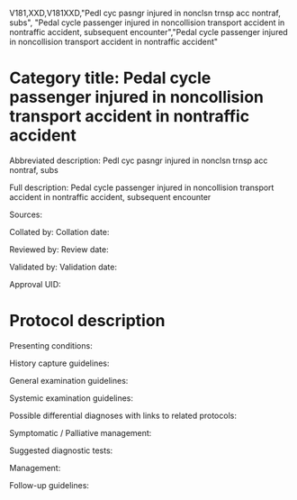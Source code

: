 V181,XXD,V181XXD,"Pedl cyc pasngr injured in nonclsn trnsp acc nontraf, subs", "Pedal cycle passenger injured in noncollision transport accident in nontraffic accident, subsequent encounter","Pedal cycle passenger injured in noncollision transport accident in nontraffic accident"
# Category title: Pedal cycle passenger injured in noncollision transport accident in nontraffic accident

Abbreviated description: Pedl cyc pasngr injured in nonclsn trnsp acc nontraf, subs

Full description: Pedal cycle passenger injured in noncollision transport accident in nontraffic accident, subsequent encounter

Sources:

Collated by:
Collation date:

Reviewed by:
Review date:

Validated by:
Validation date:

Approval UID:

# Protocol description

Presenting conditions:

History capture guidelines:

General examination guidelines:

Systemic examination guidelines:

Possible differential diagnoses with links to related protocols:

Symptomatic / Palliative management:

Suggested diagnostic tests:

Management:

Follow-up guidelines:
